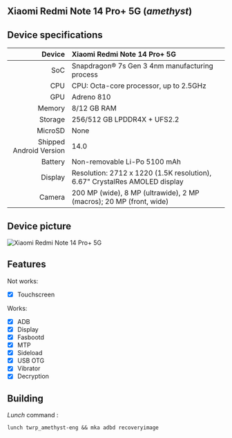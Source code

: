 ## Xiaomi Redmi Note 14 Pro+ 5G (_amethyst_)

## Device specifications

Device                  | Xiaomi Redmi Note 14 Pro+ 5G
-----------------------:|:-----------------------------------------
SoC                     | Snapdragon® 7s Gen 3 4nm manufacturing process
CPU                     | CPU: Octa-core processor, up to 2.5GHz
GPU                     | Adreno 810
Memory                  | 8/12 GB RAM
Storage                 | 256/512 GB LPDDR4X + UFS2.2
MicroSD                 | None
Shipped Android Version | 14.0
Battery                 | Non-removable Li-Po 5100 mAh
Display                 | Resolution: 2712 x 1220 (1.5K resolution), 6.67" CrystalRes AMOLED display
Camera                  | 200 MP (wide), 8 MP (ultrawide), 2 MP (macros); 20 MP (front, wide)

## Device picture

![ Xiaomi Redmi Note 14 Pro+ 5G ](https://i02.appmifile.com/117_operator_sg/31/12/2024/dd13939d6f2a2d0ed2542b16747f83fb.png "Xiaomi Redmi Note 14 Pro+ 5G")

## Features

Not works:

- [X] Touchscreen

Works:
- [X] ADB
- [X] Display
- [X] Fasbootd
- [X] MTP
- [X] Sideload
- [X] USB OTG
- [X] Vibrator
- [X] Decryption

## Building

_Lunch_ command :

```
lunch twrp_amethyst-eng && mka adbd recoveryimage
```

